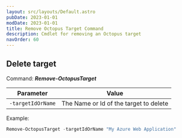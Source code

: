 ```yaml
---
layout: src/layouts/Default.astro
pubDate: 2023-01-01
modDate: 2023-01-01
title: Remove Octopus Target Command
description: Cmdlet for removing an Octopus target
navOrder: 60
---
```


## Delete target
Command: **_Remove-OctopusTarget_**

| Parameter         | Value                                  |
| ----------------- | -------------------------------------- |
| `-targetIdOrName` | The Name or Id of the target to delete |

Example:
```powershell
Remove-OctopusTarget -targetIdOrName "My Azure Web Application"
```